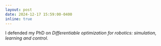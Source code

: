 ```yaml
---
layout: post
date: 2024-12-17 15:59:00-0400
inline: true
---
```


I defended my PhD on _Differentiable optimization for robotics: simulation, learning and control_.
